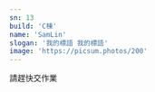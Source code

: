 ```yaml
---
sn: 13
build: 'C棟'
name: 'SamLin'
slogan: '我的標語 我的標語'
image: 'https://picsum.photos/200'
---
```

請趕快交作業